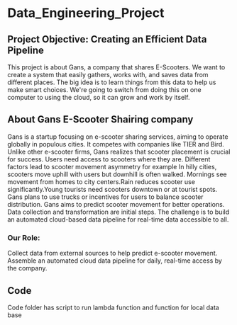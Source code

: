 # Data_Engineering_Project
## Project Objective: Creating an Efficient Data Pipeline
This project is about Gans, a company that shares E-Scooters.
We want to create a system that easily gathers, works with, and saves data from different places.
The big idea is to learn things from this data to help us make smart choices.
We're going to switch from doing this on one computer to using the cloud, so it can grow and work by itself.

## About Gans E-Scooter Shairing company
Gans is a startup focusing on e-scooter sharing services, aiming to operate globally in populous cities. It competes with companies like TIER and Bird.
Unlike other e-scooter firms, Gans realizes that scooter placement is crucial for success. Users need access to scooters where they are. 
Different factors lead to scooter movement asymmetry for example In hilly cities, scooters move uphill with users but downhill is often walked.
Mornings see movement from homes to city centers.Rain reduces scooter use significantly.Young tourists need scooters downtown or at tourist spots. 
Gans plans to use trucks or incentives for users to balance scooter distribution.
Gans aims to predict scooter movement for better operations. Data collection and transformation are initial steps. 
The challenge is to build an automated cloud-based data pipeline for real-time data accessible to all.
### Our Role: 
Collect data from external sources to help predict e-scooter movement. Assemble an automated cloud data pipeline for daily, real-time access by the company.

## Code 
Code folder has script to run lambda function  and function for local data base 

 
